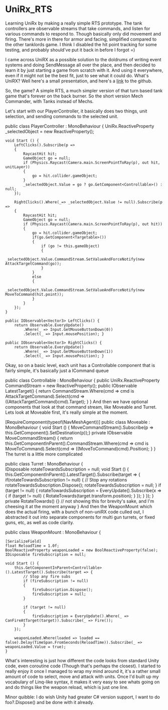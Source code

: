 # UniRx_RTS
Learning UniRx by making a really simple RTS prototype.  The tank controllers are observable streams that take commands, and listen for various commands to respond to.  Though basically only did movement and firing.  There's more in there for armor and facing, simplified compared to the other tanklords game.  I think I disabled the hit point tracking for some testing, and probably should've put it back in before I forgot =)


I came across UniRX as a possible solution to the doldrums of writing event systems and doing SendMessage all over the place, and then decided to learn it by just starting a game from scratch with it.  And using it everywhere, even if it might not be the best fit, just to see what it could do.  What's UniRX?  Well here's a small presentation, and here's a [link](https://github.com/neuecc/UniRx) to the github.

So, the game?  A simple RTS, a much simpler version of that turn based tank game that's forever on the back burner.  So the short version Mech Commander, with Tanks instead of Mechs.

Let's start with our PlayerController, it basically does two things, unit selection, and sending commands to the selected unit.

public class PlayerController : MonoBehaviour
{
    UniRx.ReactiveProperty<Controllable> _selectedObject = new ReactiveProperty<Controllable>();

    void Start () {
        LeftClicks().Subscribe(p =>
        {
            RaycastHit hit;
            GameObject go = null;
            if (Physics.Raycast(Camera.main.ScreenPointToRay(p), out hit, unitLayer))
            {
                go = hit.collider.gameObject;
            }
            _selectedObject.Value = go ? go.GetComponent<Controllable>() : null;
        });

        RightClicks().Where(_=> _selectedObject.Value != null).Subscribe(p =>
        {
            RaycastHit hit;
            GameObject go = null;
            if (Physics.Raycast(Camera.main.ScreenPointToRay(p), out hit))
            {
                go = hit.collider.gameObject;
                if(go.GetComponent<Targetable>())
                {
                    if (go != this.gameObject)
                    {
                        _selectedObject.Value.CommandStream.SetValueAndForceNotify(new AttackTargetCommand(go));
                    }
                }
                else
                {
                    _selectedObject.Value.CommandStream.SetValueAndForceNotify(new MoveToCommand(hit.point));
                }
            }
        });
    }

    public IObservable<Vector3> LeftClicks() {
        return Observable.EveryUpdate()
            .Where(_ => Input.GetMouseButtonDown(0))
            .Select(_ => Input.mousePosition); }

    public IObservable<Vector3> RightClicks() {
        return Observable.EveryUpdate()
            .Where(_ => Input.GetMouseButtonDown(1))
            .Select(_ => Input.mousePosition); }  
Okay, so on a basic level, each unit has a Controllable component that is fairly simple, it's basically just a ICommand queue

public class Controllable : MonoBehaviour {
  public UniRx.ReactiveProperty<ICommand> CommandStream = new ReactiveProperty<ICommand>(); 
  public IObservable<GameObject> LatestTarget() {
   return CommandStream.Where(cmd => cmd is AttackTargetCommand).Select(cmd => ((AttackTargetCommand)cmd).Target);
  }
}
And then we have optional components that look at that command stream, like Moveable and Turret.  Lets look at Moveable first, it's really simple at the moment.

[RequireComponent(typeof(NavMeshAgent))]
public class Moveable : MonoBehaviour {
  void Start () { MoveCommandStream().Subscribe(p => this.GetComponent<NavMeshAgent>().SetDestination(p));}
  private IObservable<Vector3> MoveCommandStream() {
         return this.GetComponentInParent<Controllable>().CommandStream.Where(cmd => cmd is MoveToCommand).Select(cmd => ((MoveToCommand)cmd).Position); }
}
The turret is a little more complicated

public class Turret : MonoBehaviour {  
    IDisposable rotateTowardsSubscription = null;
    void Start () {
        this.GetComponentInParent<Controllable>().LatestTarget().Subscribe(target => {
            if(rotateTowardsSubscription != null) { // Stop any rotations
                rotateTowardsSubscription.Dispose();
                rotateTowardsSubscription = null;
            }
            if (target != null) {
                rotateTowardsSubscription = EveryUpdate().Subscribe(x => {
                    if (target != null) {
                        RotateTowards(target.transform.position);
                    }
                });
            }
        });
    }
  private RotateTowards() {} // not showing this for brevity's sake, and I'm cheesing it at the moment anyway
}
And then the WeaponMount which does the actual firing, with a bunch of non-uniRX code culled out, I abstracted it out into separate components for multi gun turrets, or fixed guns, etc, as well as code clarity.

public class WeaponMount : MonoBehaviour {

    [SerializeField]
    float ReloadTime = 1.0f;
    BoolReactiveProperty weaponLoaded = new BoolReactiveProperty(false);
    IDisposable fireSubscription = null;

    void Start () {
        this.GetComponentInParent<Controllable>().LatestTarget().Subscribe(target => {
            // Stop any fire subs 
            if (fireSubscription != null)
            {
                fireSubscription.Dispose();
                fireSubscription = null;
            }

            if (target != null)
            {
                fireSubscription = EveryUpdate().Where(_ => CanFireAtTarget(target)).Subscribe(_ => Fire());
            }
        });

        weaponLoaded.Where(loaded => loaded == false).Delay(TimeSpan.FromSeconds(ReloadTime)).Subscribe(_ => weaponLoaded.Value = true);
    }
 

What's interesting is just how different the code looks from standard Unity code, even coroutine code (Though that's perhaps the closest).  I started to really enjoy it once I managed to wrap my mind around it, it's a rather small amount of code to select, move and attack with units.  Once I'd built up my vocabulary of Linq-like syntax, it makes it very easy to see whats going on and do things like the weapon reload, which is just one line.

 

Minor quibble: I do wish Unity had greater C# version support, I want to do foo?.Dispose() and be done with it already.
